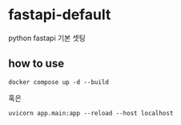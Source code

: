 # fastapi-default
python fastapi 기본 셋팅

## how to use
```
docker compose up -d --build
```
혹은
```
uvicorn app.main:app --reload --host localhost
```
